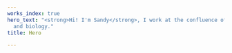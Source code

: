 ```yaml
---
works_index: true
hero_text: "<strong>Hi! I'm Sandy</strong>, I work at the confluence of technology
  and biology."
title: Hero

---
```

<Hero :text="$page.frontmatter.hero_text" />
<WorksList />
